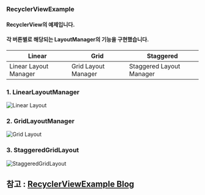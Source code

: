 ### RecyclerViewExample
#### RecyclerView의 예제입니다.

#### 각 버튼별로 해당되는 LayoutManager의 기능을 구현했습니다.

Linear | Grid | Staggered
-------|------|----------
Linear Layout Manager | Grid Layout Manager | Staggered Layout Manager

### 1. LinearLayoutManager

![Linear Layout](http://postfiles8.naver.net/MjAxNzA0MTRfMjc2/MDAxNDkyMTU5OTc0NDg0.fqwG3TpijhaoAiiE-z8igWz8GByFvLio__8zl1N2Cgwg.2A5UOe86hlxF8qW27k9qkuB9aaYnMXSy_NuqqgC4KEgg.PNG.tpgns8488/image.png?type=w773)
### 2. GridLayoutManager

![Grid Layout](http://postfiles7.naver.net/MjAxNzA0MTRfNjMg/MDAxNDkyMTYwMDI0ODI2.pfqlOGnVIbfHnKGVvptHr_t06j76fEFKlS1_5ybCaGkg.ZuUa1607ThLdiGDN48v345JGUMnV8zW4mEjctEPj8qUg.PNG.tpgns8488/image.png?type=w773)
### 3. StaggeredGridLayout

![StaggeredGridLayout](http://postfiles7.naver.net/MjAxNzA0MTRfMTAx/MDAxNDkyMTYwMTI4ODY0.DU5AZBlDGWZA6orOY-9-LptOyuHzXmYH_5WdCmyOfA8g.QfY4eilUj0x7J4XKP6JWu-oDREQjVpa39Ne374fMokYg.PNG.tpgns8488/image.png?type=w773)

## 참고 : [RecyclerViewExample Blog](http://blog.naver.com/tpgns8488)